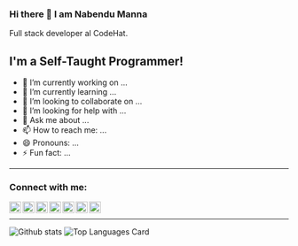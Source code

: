 ### Hi there 👋 I am Nabendu Manna
   Full stack developer al CodeHat.
## I'm a Self-Taught Programmer!

- 🔭 I’m currently working on ...
- 🌱 I’m currently learning ...
- 👯 I’m looking to collaborate on ...
- 🤔 I’m looking for help with ...
- 💬 Ask me about ...
- 📫 How to reach me: ...
- 😄 Pronouns: ...
- ⚡ Fun fact: ...

---

### Connect with me:
<!-- mail -->
<a href="mailto:mannanabendu2000@gmail.com">
  <img align="left" alt="Nabendu Manna | Twitter" width="21px" src="https://user-images.githubusercontent.com/69715068/122243657-ec28ea80-cee1-11eb-92db-e90dfaabc44a.png"/>
</a>
<!-- linkedin -->
<a href="https://www.linkedin.com/in/nabendu-manna-b32507200/">
  <img align="left" alt="Nabendu Manna | Twitter" width="21px" src="https://user-images.githubusercontent.com/69715068/122243667-ed5a1780-cee1-11eb-8af9-4df390cf89a2.png"/>
</a>
<!-- gitlab -->
<a href="https://gitlab.com/mannanabendu2000-inprog">
  <img align="left" alt="Nabendu Manna | Twitter" width="21px" src="https://user-images.githubusercontent.com/69715068/122243654-eb905400-cee1-11eb-96e6-5597b01fec09.png"/>
</a>
<!-- twitter -->
<a href="https://twitter.com/MannaNabendu">
  <img align="left" alt="Nabendu Manna | Twitter" width="21px" src="https://user-images.githubusercontent.com/69715068/122243672-edf2ae00-cee1-11eb-8f37-3bbb7bfb429b.png"/>
</a>
<!-- instagram -->
<a href="https://www.instagram.com/nabendu__manna/">
  <img align="left" alt="Nabendu Manna | Twitter" width="21px" src="https://user-images.githubusercontent.com/69715068/122243661-ecc18100-cee1-11eb-9083-2d87fddfd04a.png"/>
</a>
<!-- facebook -->
<a href="https://www.facebook.com/Nabendu.Manna.FB/">
  <img align="left" alt="Nabendu Manna | Twitter" width="21px" src="https://user-images.githubusercontent.com/69715068/122243642-e92dfa00-cee1-11eb-8d31-c6601eb6e731.png"/>
</a>
<!-- github -->
<a href="https://github.com/Nabendu-Manna">
  <img align="left" alt="Nabendu Manna | Twitter" width="21px" src="https://user-images.githubusercontent.com/69715068/122243649-eaf7bd80-cee1-11eb-8283-c0ee59063413.png"/>
</a>

<!-- <a href="https://medium.com/@shinichiokada">
  <img align="left" alt="Nabendu Manna | Medium" width="21px" src="https://raw.githubusercontent.com/shinokada/shinokada/master/assets/medium.png"/>
</a> -->

<br />

---

![Github stats](https://github-readme-stats.vercel.app/api?username=Nabendu-Manna&theme=highcontrast&show_icons=true&count_private=true)
![Top Languages Card](https://github-readme-stats.vercel.app/api/top-langs/?username=Nabendu-Manna&layout=compact)

